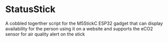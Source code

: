# StatusStick
A cobbled togerther script for the M5StickC ESP32 gadget that can display availability for the person using it on a website and supports the eCO2 sensor for air quality alert on the stick

